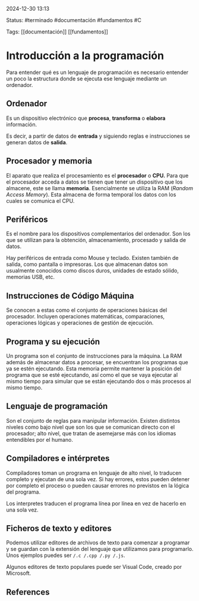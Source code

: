 
2024-12-30 13:13

Status: #terminado #documentación #fundamentos #C

Tags: [[documentación]] [[fundamentos]]
# Introducción a la programación

Para entender qué es un lenguaje de programación es necesario entender un poco la estructura donde se ejecuta ese lenguaje mediante un ordenador.

## Ordenador

Es un dispositivo electrónico que **procesa**, **transforma** o **elabora** información.

Es decir, a partir de datos de **entrada** y siguiendo reglas e instrucciones se generan datos de **salida**.

## Procesador y memoria

El aparato que realiza el procesamiento es el **procesador** o **CPU.** Para que el procesador acceda a datos se tienen que tener un dispositivo que los almacene, este se llama **memoria**. Esencialmente se utiliza la RAM (*Random Access Memory*). Esta almacena de forma temporal los datos con los cuales se comunica el CPU.

## Periféricos

Es el nombre para los dispositivos complementarios del ordenador. Son los que se utilizan para la obtención, almacenamiento, procesado y salida de datos.

Hay periféricos de entrada como Mouse y teclado. Existen también de salida, como pantalla o impresoras. Los que almacenan datos son usualmente conocidos como discos duros, unidades de estado sólido, memorias USB, etc.

## Instrucciones de Código Máquina

Se conocen a estas como el conjunto de operaciones básicas del procesador. Incluyen operaciones matemáticas, comparaciones, operaciones lógicas y operaciones de gestión de ejecución.

## Programa y su ejecución

Un programa son el conjunto de instrucciones para la máquina. La RAM además de almacenar datos a procesar, se encuentran los programas que ya se estén ejecutando. Esta memoria permite mantener la posición del programa que se esté ejecutando, así como el que se vaya ejecutar al mismo tiempo para simular que se están ejecutando dos o más procesos al mismo tiempo.

## Lenguaje de programación

Son el conjunto de reglas para manipular información. Existen distintos niveles como bajo nivel que son los que se comunican directo con el procesador; alto nivel, que tratan de asemejarse más con los idiomas entendibles por el humano.

## Compiladores e intérpretes

Compiladores toman un programa en lenguaje de alto nivel, lo traducen completo y ejecutan de una sola vez. Si hay errores, estos pueden detener por completo el proceso o pueden causar errores no previstos en la lógica del programa.

Los interpretes traducen el programa línea por línea en vez de hacerlo en una sola vez. 

## Ficheros de texto y editores

Podemos utilizar editores de archivos de texto para comenzar a programar y se guardan con la extensión del lenguaje que utilizamos para programarlo. Unos ejemplos puedes ser ```/.c /.cpp /.py /.js```.

Algunos editores de texto populares puede ser Visual Code, creado por Microsoft.

## References
